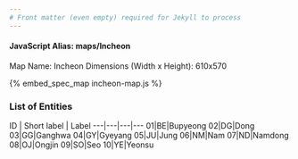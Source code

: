 ```yaml
---
# Front matter (even empty) required for Jekyll to process
---
```


#### JavaScript Alias: maps/Incheon

Map Name: Incheon
Dimensions (Width x Height): 610x570



{% embed_spec_map incheon-map.js %}

### List of Entities

ID | Short label | Label
---|---|---|---
01|BE|Bupyeong
02|DG|Dong
03|GG|Ganghwa
04|GY|Gyeyang
05|JU|Jung
06|NM|Nam
07|ND|Namdong
08|OJ|Ongjin
09|SO|Seo
10|YE|Yeonsu